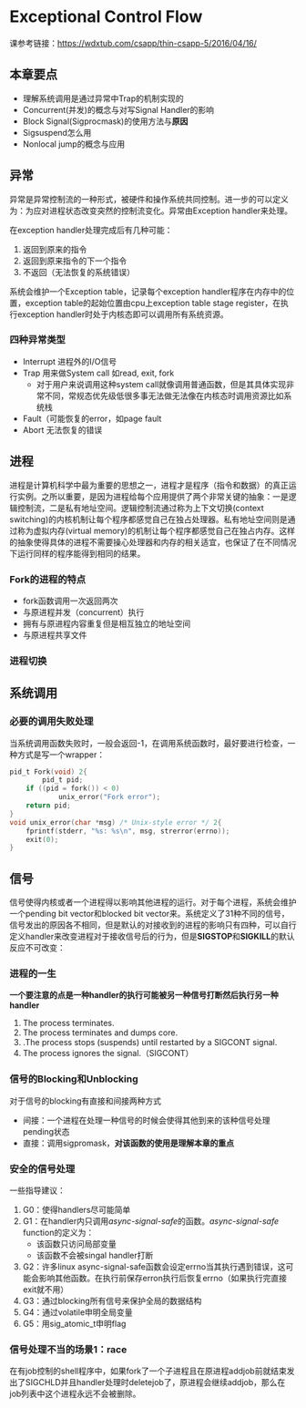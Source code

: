 # Exceptional Control Flow

课参考链接：https://wdxtub.com/csapp/thin-csapp-5/2016/04/16/



## 本章要点

* 理解系统调用是通过异常中Trap的机制实现的
* Concurrent(并发)的概念与对写Signal Handler的影响
* Block Signal(Sigprocmask)的使用方法与**原因**
* Sigsuspend怎么用
* Nonlocal jump的概念与应用

## 异常

异常是异常控制流的一种形式，被硬件和操作系统共同控制。进一步的可以定义为：为应对进程状态改变突然的控制流变化。异常由Exception handler来处理。

在exception handler处理完成后有几种可能：

1. 返回到原来的指令
2. 返回到原来指令的下一个指令
3. 不返回（无法恢复的系统错误）

系统会维护一个Exception table，记录每个exception handler程序在内存中的位置，exception table的起始位置由cpu上exception table stage register，在执行exception handler时处于内核态即可以调用所有系统资源。

### 四种异常类型

* Interrupt 进程外的I/O信号
* Trap 用来做System call 如read, exit, fork
  * 对于用户来说调用这种system call就像调用普通函数，但是其具体实现非常不同，常规态优先级低很多事无法做无法像在内核态时调用资源比如系统栈
* Fault（可能恢复的error，如page fault
* Abort 无法恢复的错误

## 进程

进程是计算机科学中最为重要的思想之一，进程才是程序（指令和数据）的真正运行实例。之所以重要，是因为进程给每个应用提供了两个非常关键的抽象：一是逻辑控制流，二是私有地址空间。逻辑控制流通过称为上下文切换(context switching)的内核机制让每个程序都感觉自己在独占处理器。私有地址空间则是通过称为虚拟内存(virtual memory)的机制让每个程序都感觉自己在独占内存。这样的抽象使得具体的进程不需要操心处理器和内存的相关适宜，也保证了在不同情况下运行同样的程序能得到相同的结果。

### Fork的进程的特点

* fork函数调用一次返回两次
* 与原进程并发（concurrent）执行
* 拥有与原进程内容重复但是相互独立的地址空间
* 与原进程共享文件

### 进程切换



## 系统调用

### 必要的调用失败处理

当系统调用函数失败时，一般会返回-1，在调用系统函数时，最好要进行检查，一种方式是写一个wrapper：

```c
pid_t Fork(void) 2{
		pid_t pid;
  	if ((pid = fork()) < 0)
    		unix_error("Fork error");
  	return pid;
}
void unix_error(char *msg) /* Unix-style error */ 2{
    fprintf(stderr, "%s: %s\n", msg, strerror(errno));
    exit(0);
}
```

## 信号

信号使得内核或者一个进程得以影响其他进程的运行。对于每个进程，系统会维护一个pending bit vector和blocked bit vector来。系统定义了31种不同的信号，信号发出的原因各不相同，但是默认的对接收到的进程的影响只有四种，可以自行定义handler来改变进程对于接收信号后的行为，但是**SIGSTOP**和**SIGKILL**的默认反应不可改变：

### 进程的一生



**一个要注意的点是一种handler的执行可能被另一种信号打断然后执行另一种handler**

1. The process terminates.
2. The process terminates and dumps core.
3. .The process stops (suspends) until restarted by a SIGCONT signal.
4. The process ignores the signal.（SIGCONT）

### 信号的Blocking和Unblocking

对于信号的blocking有直接和间接两种方式

* 间接：一个进程在处理一种信号的时候会使得其他到来的该种信号处理pending状态
* 直接：调用sigpromask，**对该函数的使用是理解本章的重点**

### 安全的信号处理

一些指导建议：

1. G0：使得handlers尽可能简单
2. G1：在handler内只调用*async-signal-safe*的函数。*async-signal-safe* function的定义为：
   * 该函数只访问局部变量
   * 该函数不会被singal handler打断
3. G2：许多linux async-signal-safe函数会设定errno当其执行遇到错误，这可能会影响其他函数。在执行前保存erron执行后恢复errno（如果执行完直接exit就不用）
4. G3：通过blocking所有信号来保护全局的数据结构
5. G4：通过volatile申明全局变量
6. G5：用sig_atomic_t申明flag

### 信号处理不当的场景1：race

在有job控制的shell程序中，如果fork了一个子进程且在原进程addjob前就结束发出了SIGCHLD并且handler处理时deletejob了，原进程会继续addjob，那么在job列表中这个进程永远不会被删除。